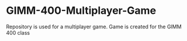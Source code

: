 # GIMM-400-Multiplayer-Game
Repository is used for a multiplayer game. Game is created for the GIMM 400 class
